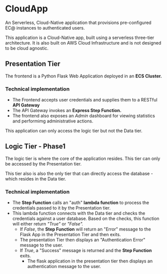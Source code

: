 # CloudApp
An Serverless, Cloud-Native application that provisions pre-configured EC@ instances to authenticated users.

This application is a Cloud-Native app, built using a serverless three-tier architecture. It is also built on AWS Cloud Infrastructure and is not designed to be cloud agnostic.

## Presentation Tier
The frontend is a Python Flask Web Application deployed in an **ECS Cluster.**
### Technical implementation
- The Frontend accepts user credentials and supplies them to a RESTful **API Gateway**
- The API Gateway invokes an **Express Step Function.**
- The frontend also exposes an _Admin_ dashboard for viewing statistics and performimg administrative actions.

This application can only access the logic tier but not the Data tier.

## Logic Tier - Phase1
The logic tier is where the core of the application resides. This tier can only be accessed by the Presentation tier.

This tier also is also the only tier that can directly access the database - which resides in the Data tier.
### Technical implementation
- The **Step Function** calls an "auth" **lambda function** to process the credentials passed to it by the Presentation tier.
- This lambda function connects with the Data tier and checks the credentials against a user database. Based on the checks, this function will either return _"True"_ or _"False"._
  - If _False_, the **Step Function** will return an "Error" message to the Flask App in the Presentation Tier and then exits.
  - The presentation Tier then displays an "Authentication Error" message to the user.
  - If _True_, a "Success" message is returned and the **Step Function** exits.
    - The flask application in the presentation tier then displays an authentication message to the user.

